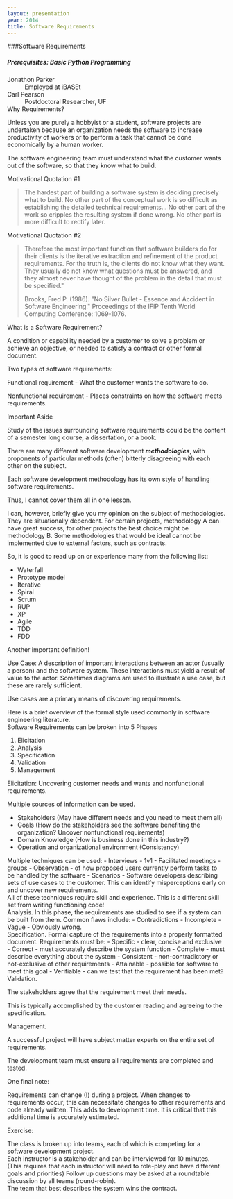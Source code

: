 ```yaml
---
layout: presentation
year: 2014
title: Software Requirements
---
```


<section markdown="block">
###Software Requirements
  <h5>Prerequisites: Basic Python Programming</h5>
  <dt>Jonathon Parker</dt><dd>Employed at iBASEt</dd>
  <dt>Carl Pearson</dt><dd>Postdoctoral Researcher, UF</dd>
</section>

<section markdown="block">
Why Requirements?

Unless you are purely a hobbyist or a student, software projects are undertaken because an organization
needs the software to increase productivity of workers or to perform a task that cannot be done
economically by a human worker.

The software engineering team must understand what the customer wants out of the software, so that they
know what to build.
</section>

<section data-background="requirements_toon.jpg" markdown="block">

</section>

<section markdown="block">
Motivational Quotation #1

> The hardest part of building a software system is deciding precisely what to build.  No other part
> of the conceptual work is so difficult as establishing the detailed technical requirements... No
> other part of the work so cripples the resulting system if done wrong.  No other part is more difficult
> to rectify later.
</section>

<section markdown="block">
Motivational Quotation #2

> Therefore the most important function that software builders do for their clients is the iterative
> extraction and refinement of the product requirements.  For the truth is, the clients do not know what
> they want.  They usually do not know what questions must be answered, and they almost never have thought
> of the problem in the detail that must be specified.&quot;
>
> Brooks, Fred P. (1986). "No Silver Bullet - Essence and Accident in Software Engineering."
> Proceedings of the IFIP Tenth World Computing Conference: 1069-1076.
</section>

<section markdown="block">
What is a Software Requirement?

A condition or capability needed by a customer to solve a problem or achieve an objective, or
needed to satisfy a contract or other formal document.
</section>

<section markdown="block">
Two types of software requirements:

Functional requirement - What the customer wants the software to do.

Nonfunctional requirement - Places constraints on how the software meets requirements.
</section>

<section markdown="block">
Important Aside

Study of the issues surrounding software requirements could be the content of a semester long course,
a dissertation, or a book.  

There are many different software development <b><i>methodologies</i></b>, with proponents of particular
methods (often) bitterly disagreeing with each other on the subject.  

Each software development methodology has its own style of handling software requirements.
</section>

<section markdown="block">
Thus, I cannot cover them all in one lesson.

I can, however, briefly give you my opinion on the subject of methodologies. They are situationally dependent.
For certain projects, methodology A can have great success, for other projects the best choice might
be methodology B.  Some methodologies that would be ideal cannot be implemented due to external factors,
such as contracts.
</section>

<section markdown="block">
So, it is good to read up on or experience many from the following list:

- Waterfall
- Prototype model
- Iterative
- Spiral
- Scrum
- RUP
- XP
- Agile
- TDD
- FDD
</section>

<section markdown="block">
Another important definition!

Use Case: A description of important interactions between an actor (usually a person) and the software system.  These interactions must yield a result of value to the actor.  Sometimes diagrams are used to illustrate a use case, but these are rarely sufficient.

Use cases are a primary means of discovering requirements.
</section>

<section markdown="block">
Here is a brief overview of the formal style used commonly in software engineering literature.
</section>

<section markdown="block">
Software Requirements can be broken into 5 Phases

1. Elicitation
2. Analysis
3. Specification
4. Validation
5. Management
</section>

<section markdown="block">
Elicitation: Uncovering customer needs and wants and nonfunctional requirements.
 
Multiple sources of information can be used.
- Stakeholders (May have different needs and you need to meet them all)
- Goals (How do the stakeholders see the software benefiting the organization?  Uncover nonfunctional
requirements)
- Domain Knowledge (How is business done in this industry?)
- Operation and organizational environment (Consistency)
</section>

<section markdown="block">
Multiple techniques can be used:
- Interviews - 1v1
- Facilitated meetings - groups
- Observation - of how proposed users currently perform tasks to be handled by the software
- Scenarios - Software developers describing sets of use cases to the customer.  This can
identify misperceptions early on and uncover new requirements.
</section>

<section markdown="block">
All of these techniques require skill and experience.  This is a different skill set from writing functioning code!
</section>

<section markdown="block">
Analysis.  In this phase, the requirements are studied to see if a system can be built from them.
Common flaws include:
- Contradictions
- Incomplete
- Vague
- Obviously wrong.
</section>

<section markdown="block">
Specification.  Formal capture of the requirements into a properly formatted document.  Requirements must be:
- Specific - clear, concise and exclusive
- Correct - must accurately describe the system function
- Complete - must describe everything about the system
- Consistent - non-contradictory or not-exclusive of other requirements
- Attainable - possible for software to meet this goal
- Verifiable - can we test that the requirement has been met?
</section>

<section markdown="block">
Validation. 

The stakeholders agree that the requirement meet their needs.

This is typically accomplished by the customer reading and agreeing to the specification.
</section>

<section markdown="block">
Management.  

A successful project will have subject matter experts on the entire set of requirements.

The development team must ensure all requirements are completed and tested.
</section>

<section markdown="block">
One final note:

Requirements can change (!) during a project.  When changes to requirements occur, this can
necessitate changes to other requirements and code already written.  This adds to development time.
It is critical that this additional time is accurately estimated.
</section>

<section markdown="block">
Exercise:

The class is broken up into teams, each of which is competing for a software development project.  
Each instructor is a stakeholder and can be interviewed for 10 minutes.  
(This requires that each instructor will need to role-play and have different goals and priorities)
Follow up questions may be asked at a roundtable discussion by all teams (round-robin).  
The team that best describes the system wins the contract.
</section>
